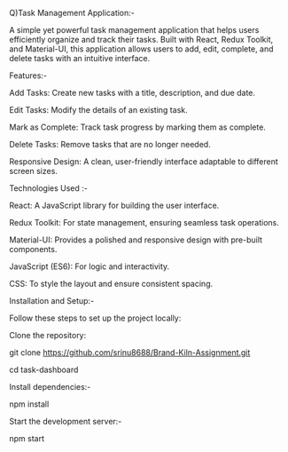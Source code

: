 Q)Task Management Application:-

A simple yet powerful task management application that helps users efficiently organize and track their tasks. Built with React, Redux Toolkit, and Material-UI, this application allows users to add, edit, complete, and delete tasks with an intuitive interface.

Features:-

Add Tasks: Create new tasks with a title, description, and due date.

Edit Tasks: Modify the details of an existing task.

Mark as Complete: Track task progress by marking them as complete.

Delete Tasks: Remove tasks that are no longer needed.

Responsive Design: A clean, user-friendly interface adaptable to different screen sizes.

Technologies Used :-

React: A JavaScript library for building the user interface.

Redux Toolkit: For state management, ensuring seamless task operations.

Material-UI: Provides a polished and responsive design with pre-built components.

JavaScript (ES6): For logic and interactivity.

CSS: To style the layout and ensure consistent spacing.

Installation and Setup:-

Follow these steps to set up the project locally:

Clone the repository:

git clone https://github.com/srinu8688/Brand-Kiln-Assignment.git

cd task-dashboard

Install dependencies:-

npm install

Start the development server:-


npm start
